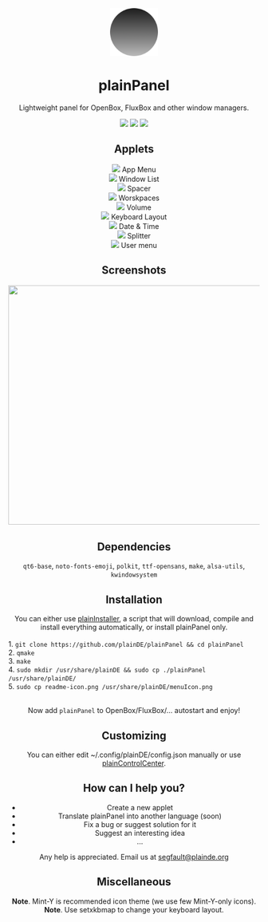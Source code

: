 <div align="center">
  <img src="readme-icon.png" width="96">
  <h1>plainPanel</h1>
  <p>Lightweight panel for OpenBox, FluxBox and other window managers.</p>
 
  <img src="https://img.shields.io/github/last-commit/plainDE/plainPanel?style=plastic">
  <img src="https://img.shields.io/github/license/plainDE/plainPanel?style=plastic">
  <img src="https://img.shields.io/github/issues/plainDE/plainPanel?style=plastic">
  
  <h2>Applets</h2>
  <img src="https://raw.githubusercontent.com/linuxmint/mint-y-icons/master/usr/share/icons/Mint-Y/apps/16/app-launcher.png"> App Menu<br>
  <img src="https://raw.githubusercontent.com/linuxmint/mint-y-icons/master/usr/share/icons/Mint-Y/apps/16/preferences-system-windows.png"> Window List<br>
  <img src="https://raw.githubusercontent.com/linuxmint/mint-y-icons/master/usr/share/icons/Mint-Y/apps/16/extensions.png"> Spacer<br>
  <img src="https://raw.githubusercontent.com/linuxmint/mint-y-icons/master/usr/share/icons/Mint-Y/apps/16/workspace-switcher-top-left.png"> Worskpaces<br>
  <img src="https://raw.githubusercontent.com/linuxmint/mint-y-icons/master/usr/share/icons/Mint-Y/apps/16/preferences-system-sound.png"> Volume<br>
  <img src="https://raw.githubusercontent.com/linuxmint/mint-y-icons/master/usr/share/icons/Mint-Y/apps/16/keyboard.png"> Keyboard Layout<br>
  <img src="https://raw.githubusercontent.com/linuxmint/mint-y-icons/master/usr/share/icons/Mint-Y/apps/16/calendar.png"> Date & Time<br>
  <img src="https://raw.githubusercontent.com/linuxmint/mint-y-icons/master/usr/share/icons/Mint-Y/apps/16/extensions.png"> Splitter<br>
  <img src="https://raw.githubusercontent.com/linuxmint/mint-y-icons/master/usr/share/icons/Mint-Y/apps/16/preferences-desktop-user.png"> User menu<br>
  
  <h2>Screenshots</h2>
  <img src="scr0.2.png" width=640 height=480>
  
  <h2>Dependencies</h2>
  <code>qt6-base</code>, <code>noto-fonts-emoji</code>, <code>polkit</code>, <code>ttf-opensans</code>, <code>make</code>, <code>alsa-utils</code>, <code>kwindowsystem</code>
  
  <h2>Installation</h2>
  You can either use <a href="https://github.com/plainDE/plainInstaller">plainInstaller</a>, a script that will download, compile and install everything automatically, or install plainPanel only.<br><br>
  
  <div align="left">
    1. <code>git clone https://github.com/plainDE/plainPanel && cd plainPanel</code><br>
    2. <code>qmake</code><br>
    3. <code>make</code><br>
    4. <code>sudo mkdir /usr/share/plainDE && sudo cp ./plainPanel /usr/share/plainDE/</code><br>
    5. <code>sudo cp readme-icon.png /usr/share/plainDE/menuIcon.png</code>
  </div><br>
  
  Now add <code>plainPanel</code> to OpenBox/FluxBox/... autostart and enjoy!
  
  <h2>Customizing</h2>
  You can either edit ~/.config/plainDE/config.json manually or use <a href="https://github.com/plainDE/plainControlCenter">plainControlCenter</a>.
  
  <h2>How can I help you?</h2>
  <ul>
    <li>Create a new applet</li>
    <li>Translate plainPanel into another language (soon)</li>
    <li>Fix a bug or suggest solution for it</li>
    <li>Suggest an interesting idea</li>
    <li>...</li>
  </ul>
  
  Any help is appreciated.
  Email us at <a href="mailto:segfault@plainde.org">segfault@plainde.org</a>
  
  <h2>Miscellaneous</h2>
  <b>Note</b>. Mint-Y is recommended icon theme (we use few Mint-Y-only icons).<br>
  <b>Note</b>. Use setxkbmap to change your keyboard layout.
  
</div>
